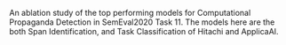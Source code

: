 An ablation study of the top performing models for Computational Propaganda Detection in SemEval2020 Task 11. The models here are the both Span Identification, and Task Classification of Hitachi and ApplicaAI.
